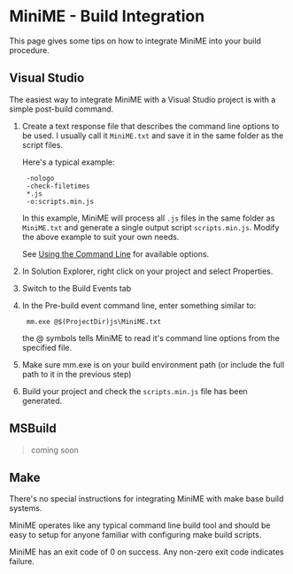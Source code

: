 # MiniME - Build Integration

This page gives some tips on how to integrate MiniME into your build procedure.

## Visual Studio ##

The easiest way to integrate MiniME with a Visual Studio project is with a simple
post-build command.

1. Create a text response file that describes the command line options to be used. I usually
	call it `MiniME.txt` and save it in the same folder as the script files.  
	
	Here's a typical example:

		-nologo
		-check-filetimes
		*.js
		-o:scripts.min.js
		
		
	In this example, MiniME will process all `.js` files in the same folder as `MiniME.txt` and
	generate a single output script `scripts.min.js`.  Modify the above example to suit your
	own needs.   
	
	See [Using the Command Line](usage) for available options.
		
2. In Solution Explorer, right click on your project and select Properties.

3. Switch to the Build Events tab

4. In the Pre-build event command line, enter something similar to:

		mm.exe @$(ProjectDir)js\MiniME.txt
		
	the @ symbols tells MiniME to read it's command line options from the specified file.
	
5. Make sure mm.exe is on your build environment path (or include the full path to it 
	in the previous step)

6. Build your project and check the `scripts.min.js` file has been generated.


## MSBuild ##

> coming soon

## Make ##

There's no special instructions for integrating MiniME with make base build systems.  

MiniME operates like any typical command line build tool and should be easy to setup for anyone
familiar with configuring make build scripts.

MiniME has an exit code of 0 on success.  Any non-zero exit code indicates failure.